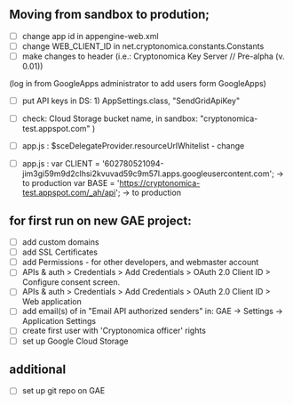
## Moving from sandbox to prodution;

- [ ] change app id in appengine-web.xml
- [ ] change WEB_CLIENT_ID in net.cryptonomica.constants.Constants
- [ ] make changes to header (i.e.: Cryptonomica Key Server // Pre-alpha (v. 0.01))

(log in from GoogleApps administrator to add users form GoogleApps)
- [ ] put API keys in DS: 1) AppSettings.class, "SendGridApiKey"
- [ ] check: Cloud Storage bucket name, in sandbox:  "cryptonomica-test.appspot.com" )


- [ ] app.js : $sceDelegateProvider.resourceUrlWhitelist - change
- [ ] app.js :  var CLIENT = '602780521094-jim3gi59m9d2clhsi2kvuvad59c9m57l.apps.googleusercontent.com'; -> to production
                var BASE = 'https://cryptonomica-test.appspot.com/_ah/api'; -> to production

## for first run on new GAE project:

- [ ] add custom domains
- [ ] add SSL Certificates
- [ ] add Permissions - for other developers, and webmaster account
- [ ] APIs & auth > Credentials > Add Credentials > OAuth 2.0 Client ID > Configure consent screen.
- [ ] APIs & auth > Credentials > Add Credentials > OAuth 2.0 Client ID > Web application
- [ ] add email(s) of in "Email API authorized senders" in:
GAE -> Settings -> Application Settings
- [ ] create first user with 'Cryptonomica officer' rights
- [ ] set up Google Cloud Storage

## additional

- [ ] set up git repo on GAE
